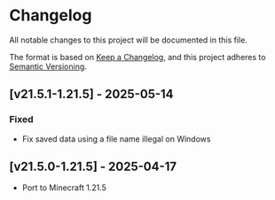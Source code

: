 # Changelog
All notable changes to this project will be documented in this file.

The format is based on [Keep a Changelog](https://keepachangelog.com/en/1.0.0/),
and this project adheres to [Semantic Versioning](https://semver.org/spec/v2.0.0.html).

## [v21.5.1-1.21.5] - 2025-05-14
### Fixed
- Fix saved data using a file name illegal on Windows

## [v21.5.0-1.21.5] - 2025-04-17
- Port to Minecraft 1.21.5

